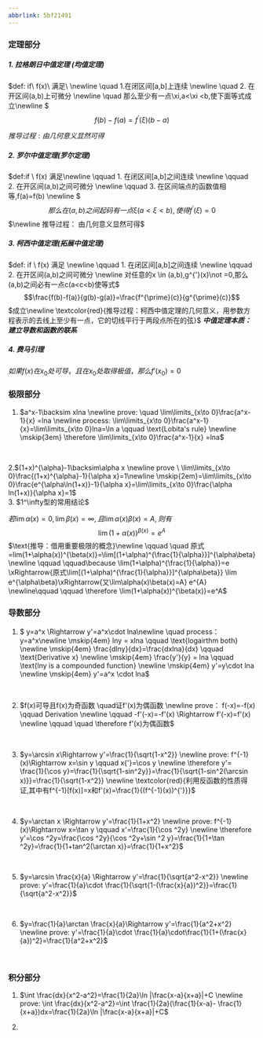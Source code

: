 ```yaml
---
abbrlink: 5bf21491
---
```

### 定理部分
##### 1. 拉格朗日中值定理 (均值定理)
$def: if\ f(x)\ 满足\ \newline \quad 1.在闭区间[a,b]上连续 \newline \quad 2. 在开区间(a,b)上可微分
    \newline \quad 那么至少有一点\xi,a<\xi <b,使下面等式成立\newline $ $$ f(b)-f(a)=f^{\prime}(\xi)(b-a)$$
    
$推导过程:
由几何意义显然可得$

##### 2. 罗尔中值定理(罗尔定理)

$def:if \ f(x) 满足\newline
    \qquad 1. 在闭区间[a,b]之间连续 \newline
    \qquad 2. 在开区间(a,b)之间可微分 \newline
    \qquad 3. 在区间端点的函数值相等,f(a)=f(b) \newline
    $ $$那么在(a,b)之间起码有一点\xi (a<\xi <b),使得f^{'}(\xi)=0$$ $\newline
    推导过程： 由几何意义显然可得$

##### 3. 柯西中值定理(拓展中值定理)
$def: if \ f(x) 满足 \newline
    \qquad 1. 在闭区间[a,b]之间连续 \newline
    \qquad 2. 在开区间(a,b)之间可微分 \newline
    对任意的x \in (a,b),g^{'}(x)\not =0,那么(a,b)之间必有一点c(a<c<b)使等式$
$$\frac{f(b)-f(a)}{g(b)-g(a)}=\frac{f^{\prime}(c)}{g^{\prime}(c)}$$
$成立\newline \textcolor{red}{推导过程：柯西中值定理的几何意义，用参数方程表示的去线上至少有一点，它的切线平行于两段点所在的弦}$
 ***中值定理本质：建立导数和函数的联系***

##### 4. 费马引理
$如果f(x)在x_0处可导，且在x_0处取得极值，那么f'(x_0)=0$

### 极限部分
1. $a^x-1\backsim xlna \newline
prove: \quad \lim\limits_{x\to 0}\frac{a^x-1}{x} =lna
\newline process: \lim\limits_{x\to 0}\frac{a^x-1}{x}=\lim\limits_{x\to 0}lna=\ln a \qquad \text{Lobita's rule}
\newline \mskip{3em} \therefore  \lim\limits_{x\to 0}\frac{a^x-1}{x} =lna$
<br>

2.$(1+x)^{\alpha}-1\backsim\alpha x
\newline prove \ \lim\limits_{x\to 0}\frac{(1+x)^{\alpha}-1}{\alpha x}=1\newline
\mskip{2em}=\lim\limits_{x\to 0}\frac{e^{\alpha\ln(1+x)}-1}{\alpha x}=\lim\limits_{x\to 0}\frac{\alpha ln(1+x)}{\alpha x}=1$
<br>
3.  $1^\infty型的常用结论$
    
$若\lim\limits\alpha(x)=0,\lim\limits\beta(x)=\infty,且\lim\alpha(x)\beta(x)=A,则有$
    $$\lim(1+\alpha(x))^{\beta(x)}=e^A$$
$\text{推导：借用重要极限的概念}\newline 
\qquad \quad 原式=lim(1+\alpha(x))^{\beta(x)}=\lim[(1+\alpha)^{\frac{1}{\alpha}}]^{\alpha\beta} \newline \qquad \qquad\because \lim(1+\alpha)^{\frac{1}{\alpha}}=e \xRightarrow{原式\lim[(1+\alpha)^{\frac{1}{\alpha}}]^{\alpha\beta}} \lim e^{\alpha\beta}\xRightarrow{又\lim\alpha(x)\beta(x)=A} e^{A} 
\newline\qquad \qquad \therefore \lim(1+\alpha(x))^{\beta(x)}=e^A$



### 导数部分

1. $  y=a^x \Rightarrow y'=a^x\cdot lna\newline
 \quad process：y=a^x\newline
\mskip{4em} lny = xlna \qquad \text{logairthm both}
\newline \mskip{4em} \frac{dlny}{dx}=\frac{dxlna}{dx} \qquad \text{Derivative x}
\newline \mskip{4em} \frac{y'}{y}  = lna \qquad  \text{lny is a compounded function}
\newline \mskip{4em} y'=y\cdot lna
\newline \mskip{4em} y'=a^x \cdot lna$

<br>

2. $f(x)可导且f(x)为奇函数 \quad证f'(x)为偶函数
\newline prove： f(-x)=-f(x) \qquad Derivation
\newline \qquad  -f'(-x)=-f'(x) \Rightarrow f'(-x)=f'(x)
\newline  \qquad \quad  \therefore f'(x)为偶函数$
<br>

3. $y=\arcsin x\Rightarrow y'=\frac{1}{\sqrt{1-x^2}}
\newline  prove: f^{-1}(x)\Rightarrow x=\sin y \qquad x{'}=\cos y
\newline  \therefore y'= \frac{1}{\cos y}=\frac{1}{\sqrt{1-sin^2y}}=\frac{1}{\sqrt{1-sin^2(\arcsin x)}}=\frac{1}{\sqrt{1-x^2}}
\newline \textcolor{red}{利用反函数的性质得证,其中有f^{-1}[f(x)]=x和f'(x)=\frac{1}{(f^{-1}(x))^{'}}}$
<br>

4. $y=\arctan x \Rightarrow y'=\frac{1}{1+x^2}
\newline prove: f^{-1}(x)\Rightarrow x=\tan y \qquad x'=\frac{1}{\cos ^2y}
\newline \therefore y'=\cos ^2y=\frac{\cos ^2y}{\cos ^2y+\sin ^2 y}=\frac{1}{1+\tan ^2y}=\frac{1}{1+tan^2(\arctan x)}=\frac{1}{1+x^2}$
<br>

5. $y=\arcsin \frac{x}{a} \Rightarrow y'=\frac{1}{\sqrt{a^2-x^2}}
\newline prove: y'=\frac{1}{a}\cdot \frac{1}{\sqrt{1-(\frac{x}{a})^2}}=\frac{1}{\sqrt{a^2-x^2}}$
<br>

6. $y=\frac{1}{a}\arctan \frac{x}{a}\Rightarrow y'=\frac{1}{a^2+x^2}
\newline prove: y'=\frac{1}{a}\cdot \frac{1}{a}\cdot\frac{1}{1+(\frac{x}{a})^2}=\frac{1}{a^2+x^2}$
<br>

### 积分部分
1. $\int \frac{dx}{x^2-a^2}=\frac{1}{2a}\ln |\frac{x-a}{x+a}|+C
\newline prove: \int \frac{dx}{x^2-a^2}=\int \frac{1}{2a}(\frac{1}{x-a}- \frac{1}{x+a})dx=\frac{1}{2a}\ln |\frac{x-a}{x+a}|+C$

2.